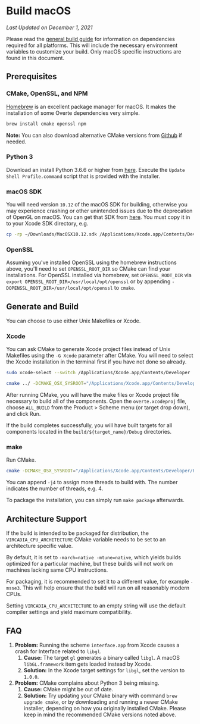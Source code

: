 # Build macOS

*Last Updated on December 1, 2021*

Please read the [general build guide](BUILD.md) for information on dependencies required for all platforms. This will include the necessary environment variables to customize your build. Only macOS specific instructions are found in this document.

## Prerequisites

### CMake, OpenSSL, and NPM

[Homebrew](https://brew.sh/) is an excellent package manager for macOS. It makes the installation of some Overte dependencies very simple.

```bash
brew install cmake openssl npm
```

**Note:** You can also download alternative CMake versions from [Github](https://github.com/Kitware/CMake/releases) if needed.

### Python 3

Download an install Python 3.6.6 or higher from [here](https://www.python.org/downloads/).
Execute the `Update Shell Profile.command` script that is provided with the installer.

### macOS SDK

You will need version `10.12` of the macOS SDK for building, otherwise you may experience crashing or other unintended issues due to the deprecation of OpenGL on macOS. You can get that SDK from [here](https://github.com/phracker/MacOSX-SDKs). You must copy it in to your Xcode SDK directory, e.g.

```bash
cp -rp ~/Downloads/MacOSX10.12.sdk /Applications/Xcode.app/Contents/Developer/Platforms/MacOSX.platform/Developer/SDKs/
```

### OpenSSL

Assuming you've installed OpenSSL using the homebrew instructions above, you'll need to set `OPENSSL_ROOT_DIR` so CMake can find your installations.
For OpenSSL installed via homebrew, set `OPENSSL_ROOT_DIR` via `export OPENSSL_ROOT_DIR=/usr/local/opt/openssl` or by appending `-DOPENSSL_ROOT_DIR=/usr/local/opt/openssl` to `cmake`.

## Generate and Build

You can choose to use either Unix Makefiles or Xcode.

### Xcode

You can ask CMake to generate Xcode project files instead of Unix Makefiles using the `-G Xcode` parameter after CMake. You will need to select the Xcode installation in the terminal first if you have not done so already.

```bash
sudo xcode-select --switch /Applications/Xcode.app/Contents/Developer

cmake ../ -DCMAKE_OSX_SYSROOT="/Applications/Xcode.app/Contents/Developer/Platforms/MacOSX.platform/Developer/SDKs/MacOSX10.12.sdk" -DCMAKE_OSX_DEPLOYMENT_TARGET=10.12 -DOPENSSL_ROOT_DIR=/usr/local/opt/openssl -G Xcode -DOSX_SDK=10.12  ..
```

After running CMake, you will have the make files or Xcode project file necessary to build all of the components. Open the `overte.xcodeproj` file, choose `ALL_BUILD` from the Product > Scheme menu (or target drop down), and click Run.

If the build completes successfully, you will have built targets for all components located in the `build/${target_name}/Debug` directories.

### make

Run CMake.

```bash
cmake -DCMAKE_OSX_SYSROOT="/Applications/Xcode.app/Contents/Developer/Platforms/MacOSX.platform/Developer/SDKs/MacOSX10.12.sdk" -DCMAKE_OSX_DEPLOYMENT_TARGET=10.12 -DOPENSSL_ROOT_DIR=/usr/local/opt/openssl -DOSX_SDK=10.12  ..
```

You can append `-j4` to assign more threads to build with. The number indicates the number of threads, e.g. 4.

To package the installation, you can simply run `make package` afterwards.

## Architecture Support

If the build is intended to be packaged for distribution, the `VIRCADIA_CPU_ARCHITECTURE`
CMake variable needs to be set to an architecture specific value.

By default, it is set to `-march=native -mtune=native`, which yields builds optimized for a particular
machine, but these builds will not work on machines lacking same CPU instructions.

For packaging, it is recommended to set it to a different value, for example `-msse3`. This will help ensure that the build will run on all reasonably modern CPUs.

Setting `VIRCADIA_CPU_ARCHITECTURE` to an empty string will use the default compiler settings and yield
maximum compatibility.

## FAQ

1. **Problem:** Running the scheme `interface.app` from Xcode causes a crash for Interface related to `libgl`.
    1. **Cause:** The target `gl` generates a binary called `libgl`. A macOS `libGL.framework` item gets loaded instead by Xcode.
    2. **Solution:** In the Xcode target settings for `libgl`, set the version to `1.0.0`.
2. **Problem:** CMake complains about Python 3 being missing.
    1. **Cause:** CMake might be out of date.
    2. **Solution:** Try updating your CMake binary with command `brew upgrade cmake`, or by downloading and running a newer CMake installer, depending on how you originally installed CMake. Please keep in mind the recommended CMake versions noted above.

